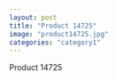 ```yaml
---
layout: post
title: "Product 14725"
image: "product14725.jpg"
categories: "category1"
---
```

Product 14725
